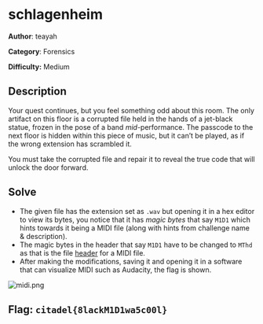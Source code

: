# schlagenheim


**Author**: teayah 

**Category**: Forensics

**Difficulty:** Medium


## Description

Your quest continues, but you feel something odd about this room. The only artifact on this floor is a corrupted file held in the hands of a jet-black statue, frozen in the pose of a band *mid*-performance. The passcode to the next floor is hidden within this piece of music, but it can’t be played, as if the wrong extension has scrambled it.

You must take the corrupted file and repair it to reveal the true code that will unlock the door forward.



## Solve

- The given file has the extension set as `.wav` but opening it in a hex editor to view its bytes, you notice that it has *magic bytes* that say `M1D1` which hints towards it being a MIDI file (along with hints from challenge name & description).
- The magic bytes in the header that say `M1D1` have to be changed to `MThd` as that is the file [header](https://ccrma.stanford.edu/~craig/14q/midifile/MidiFileFormat.html) for a MIDI file. 
- After making the modifications, saving it and opening it in a software that can visualize MIDI such as Audacity, the flag is shown.

![midi.png](https://github.com/BlueKnight2345/CITADEL-FINAL/blob/main/12_schlagenheim/midi.png?raw=true)

## Flag: `citadel{8lackM1D1wa5c00l}`

